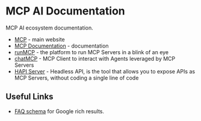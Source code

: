 # MCP AI Documentation

MCP AI ecosystem documentation.

* [MCP](https://mcp.com.ai) - main website
* [MCP Documentation](https://docs.mcp.com.ai) - documentation
* [runMCP](https://run.mcp.com.ai) - the platform to run MCP Servers in a blink of an eye
* [chatMCP](https://chat.mcp.com.ai) - MCP Client to interact with Agents leveraged by MCP Servers
* [HAPI Server](https://hapi.mcp.com.ai) - Headless API, is the tool that allows you to expose APIs as MCP Servers, without coding a single line of code

## Useful Links

* [FAQ schema](https://developers.google.com/search/docs/appearance/structured-data/faqpage) for Google rich results.
